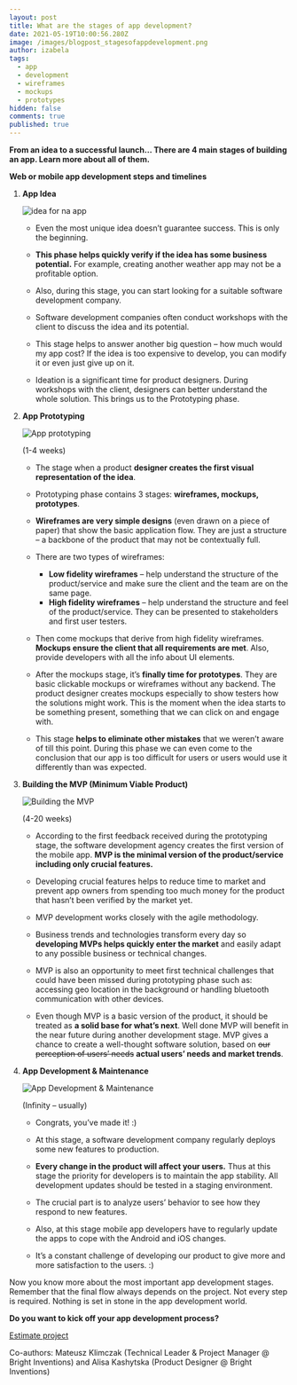 ```yaml
---
layout: post
title: What are the stages of app development?
date: 2021-05-19T10:00:56.280Z
image: /images/blogpost_stagesofappdevelopment.png
author: izabela
tags:
  - app
  - development
  - wireframes
  - mockups
  - prototypes
hidden: false
comments: true
published: true
---
```

**From an idea to a successful launch… There are 4 main stages of building an app. Learn more about all of them.**

**Web or mobile app development steps and timelines**

1. **App Idea**

   ![idea for na app](/images/1_idea.png)

   * Even the most unique idea doesn’t guarantee success. This is only the beginning.

   * **This phase helps quickly verify if the idea has some business potential.** For example, creating another weather app may not be a profitable option.
   * Also, during this stage, you can start looking for a suitable software development company.
   * Software development companies often conduct workshops with the client to discuss the idea and its potential.
   * This stage helps to answer another big question – how much would my app cost? If the idea is too expensive to develop, you can modify it or even just give up on it.
   * Ideation is a significant time for product designers. During workshops with the client, designers can better understand the whole solution. This brings us to the Prototyping phase.
2. **App Prototyping**

   ![App prototyping](/images/2_app_prototyping.png)

   (1-4 weeks)

   * The stage when a product **designer creates the first visual representation of the idea**.

   * Prototyping phase contains 3 stages: **wireframes, mockups, prototypes**. 
   * **Wireframes are very simple designs** (even drawn on a piece of paper) that show the basic application flow. They are just a structure – a backbone of the product that may not be contextually full.
   * There are two types of wireframes:

     * **Low fidelity wireframes** – help understand the structure of the product/service and make sure the client and the team are on the same page.
     * **High fidelity wireframes** – help understand the structure and feel of the product/service. They can be presented to stakeholders and first user testers.  
   * Then come mockups that derive from high fidelity wireframes. **Mockups ensure the client that all requirements are met**. Also, provide developers with all the info about UI elements.
   * After the mockups stage, it’s **finally time for prototypes**. They are basic clickable mockups or wireframes without any backend. The product designer creates mockups especially to show testers how the solutions might work. This is the moment when the idea starts to be something present, something that we can click on and engage with.
   * This stage **helps to eliminate other mistakes** that we weren’t aware of till this point. During this phase we can even come to the conclusion that our app is too difficult for users or users would use it differently than was expected.
3. **Building the MVP (Minimum Viable Product)** 

   ![Building the MVP](/images/3_mvp.png)

   (4-20 weeks)

   * According to the first feedback received during the prototyping stage, the software development agency creates the first version of the mobile app. **MVP is the minimal version of the product/service including only crucial features.**

   * Developing crucial features helps to reduce time to market and prevent app owners from spending too much money for the product that hasn’t been verified by the market yet. 
   * MVP development works closely with the agile methodology.
   * Business trends and technologies transform every day so **developing MVPs helps quickly enter the market** and easily adapt to any possible business or technical changes. 
   * MVP is also an opportunity to meet first technical challenges that could have been missed during prototyping phase such as: accessing geo location in the background or handling bluetooth communication with other devices.
   * Even though MVP is a basic version of the product, it should be treated as **a solid base for what’s next**. Well done MVP will benefit in the near future during another development stage. MVP gives a chance to create a well-thought software solution, based on <del>our perception of users’ needs</del> **actual users’ needs and market trends**.
4. **App Development & Maintenance**

   ![App Development & Maintenance](/images/4_app_development_-_maintenance.png)

   (Infinity – usually)

   * Congrats, you’ve made it! :)

   * At this stage, a software development company regularly deploys some new features to production.
   * **Every change in the product will affect your users.** Thus at this stage the priority for developers is to maintain the app stability. All development updates should be tested in a staging environment.
   * The crucial part is to analyze users’ behavior to see how they respond to new features.
   * Also, at this stage mobile app developers have to regularly update the apps to cope with the Android and iOS changes.
   * It’s a constant challenge of developing our product to give more and more satisfaction to the users. :)

Now you know more about the most important app development stages. Remember that the final flow always depends on the project. Not every step is required. Nothing is set in stone in the app development world.

**Do you want to kick off your app development process?** 

[Estimate project](https://brightinventions.pl/start-project)



Co-authors: Mateusz Klimczak (Technical Leader & Project Manager @ Bright Inventions) and Alisa Kashytska (Product Designer @ Bright Inventions)
